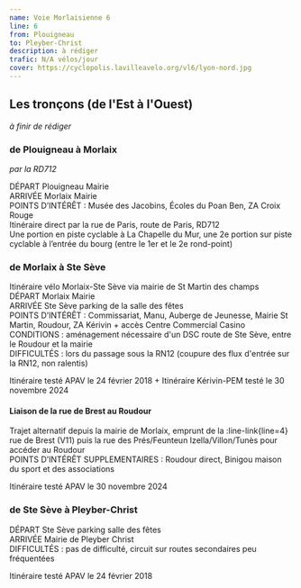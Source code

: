 ```yaml
---
name: Voie Morlaisienne 6
line: 6
from: Plouigneau
to: Pleyber-Christ
description: à rédiger
trafic: N/A vélos/jour
cover: https://cyclopolis.lavilleavelo.org/vl6/lyon-nord.jpg
---
```


## Les tronçons (de l'Est à l'Ouest)

*à finir de rédiger*

### de Plouigneau à Morlaix

*par la RD712*

DÉPART Plouigneau Mairie\
ARRIVÉE Morlaix Mairie\
POINTS D’INTÉRÊT : Musée des Jacobins, Écoles du Poan Ben, ZA Croix Rouge\
Itinéraire direct par la rue de Paris, route de Paris, RD712\
Une portion en piste cyclable à La Chapelle du Mur, une 2e portion sur piste cyclable à l’entrée du bourg (entre le 1er et le 2e rond-point)

### de Morlaix à Ste Sève

Itinéraire vélo Morlaix-Ste Sève via mairie de St Martin des champs\
DÉPART Morlaix Mairie\
ARRIVÉE Ste Sève parking de la salle des fêtes\
POINTS D’INTÉRÊT : Commissariat, Manu, Auberge de Jeunesse, Mairie St Martin, Roudour, ZA Kérivin + accès Centre Commercial Casino\
CONDITIONS : aménagement nécessaire d'un DSC route de Ste Sève, entre le Roudour et la mairie\
DIFFICULTÉS : lors du passage sous la RN12 (coupure des flux d'entrée sur la RN12, non ralentis)

Itinéraire testé APAV le 24 février 2018 + Itinéraire Kérivin-PEM testé le 30 novembre 2024

#### Liaison de la rue de Brest au Roudour

Trajet alternatif depuis la mairie de Morlaix, emprunt de la :line-link{line=4} rue de Brest (V11) puis la rue des Prés/Feunteun Izella/Villon/Tunès pour accéder au Roudour\
POINTS D’INTÉRÊT SUPPLEMENTAIRES : Roudour direct, Binigou maison du sport et des associations

Itinéraire testé APAV le 30 novembre 2024


### de Ste Sève à Pleyber-Christ

DÉPART Ste Sève parking salle des fêtes\
ARRIVÉE Mairie de Pleyber Christ\
DIFFICULTÉS : pas de difficulté, circuit sur routes secondaires peu fréquentées

Itinéraire testé APAV le 24 février 2018